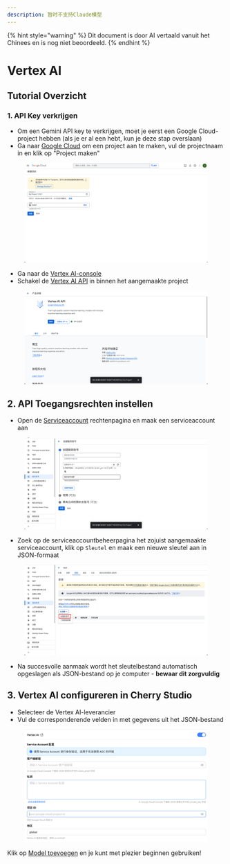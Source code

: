 ```yaml
---
description: 暂时不支持Claude模型
---
```


{% hint style="warning" %}
Dit document is door AI vertaald vanuit het Chinees en is nog niet beoordeeld.
{% endhint %}

# Vertex AI

## Tutorial Overzicht

### 1. API Key verkrijgen

* Om een Gemini API key te verkrijgen, moet je eerst een Google Cloud-project hebben (als je er al een hebt, kun je deze stap overslaan)
* Ga naar [Google Cloud](https://console.cloud.google.com/projectcreate) om een project aan te maken, vul de projectnaam in en klik op "Project maken"

<figure><img src="../../.gitbook/assets/image (1).png" alt=""><figcaption></figcaption></figure>

* Ga naar de [Vertex AI-console](https://console.cloud.google.com/vertex-ai)
* Schakel de [Vertex AI API](ttps://console.cloud.google.com/apis/library/aiplatform.googleapis.com?inv=1\&invt=Ab0iBA) in binnen het aangemaakte project

<figure><img src="../../.gitbook/assets/image (78).png" alt=""><figcaption></figcaption></figure>

## 2. API Toegangsrechten instellen

* Open de [Serviceaccount](https://console.cloud.google.com/iam-admin/serviceaccounts) rechtenpagina en maak een serviceaccount aan

<figure><img src="../../.gitbook/assets/image (79).png" alt=""><figcaption></figcaption></figure>

* Zoek op de serviceaccountbeheerpagina het zojuist aangemaakte serviceaccount, klik op `Sleutel` en maak een nieuwe sleutel aan in JSON-formaat

<figure><img src="../../.gitbook/assets/image (80).png" alt=""><figcaption></figcaption></figure>

* Na succesvolle aanmaak wordt het sleutelbestand automatisch opgeslagen als JSON-bestand op je computer - **bewaar dit zorgvuldig**

## 3. Vertex AI configureren in Cherry Studio

* Selecteer de Vertex AI-leverancier
* Vul de corresponderende velden in met gegevens uit het JSON-bestand

<figure><img src="../../.gitbook/assets/image (81).png" alt=""><figcaption></figcaption></figure>

Klik op [Model toevoegen](https://console.cloud.google.com/vertex-ai/model-garden) en je kunt met plezier beginnen gebruiken!